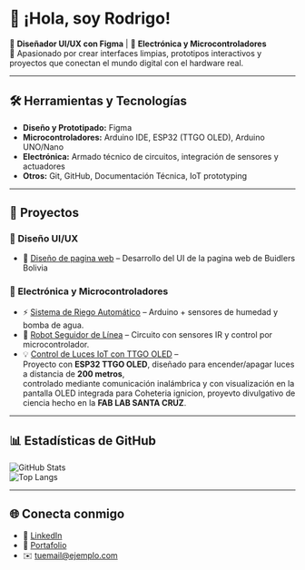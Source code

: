 # 👋 ¡Hola, soy Rodrigo!

🎨 **Diseñador UI/UX con Figma** | 🔧 **Electrónica y Microcontroladores**  
🚀 Apasionado por crear interfaces limpias, prototipos interactivos y proyectos que conectan el mundo digital con el hardware real.  

---

## 🛠️ Herramientas y Tecnologías
- **Diseño y Prototipado:** Figma  
- **Microcontroladores:** Arduino IDE, ESP32 (TTGO OLED), Arduino UNO/Nano  
- **Electrónica:** Armado técnico de circuitos, integración de sensores y actuadores  
- **Otros:** Git, GitHub, Documentación Técnica, IoT prototyping  

---

## 📌 Proyectos

### 🎨 Diseño UI/UX
- 🎯 [Diseño de pagina web](#) – Desarrollo del UI de la pagina web de Buidlers Bolivia

### 🔧 Electrónica y Microcontroladores
- ⚡ [Sistema de Riego Automático](#) – Arduino + sensores de humedad y bomba de agua.  
- 🤖 [Robot Seguidor de Línea](#) – Circuito con sensores IR y control por microcontrolador.  
- 💡 [Control de Luces IoT con TTGO OLED](#) –  
   Proyecto con **ESP32 TTGO OLED**, diseñado para encender/apagar luces a distancia de **200 metros**,  
   controlado mediante comunicación inalámbrica y con visualización en la pantalla OLED integrada para Coheteria ignicion, proyevto divulgativo de ciencia hecho en la **FAB LAB SANTA CRUZ**.

---

## 📊 Estadísticas de GitHub
![GitHub Stats](https://github-readme-stats.vercel.app/api?username=TU-USUARIO&show_icons=true&theme=radical)  
![Top Langs](https://github-readme-stats.vercel.app/api/top-langs/?username=TU-USUARIO&layout=compact&theme=radical)

---

## 🌐 Conecta conmigo
- 💼 [LinkedIn](#)  
- 🎨 [Portafolio](#)  
- ✉️ tuemail@ejemplo.com
